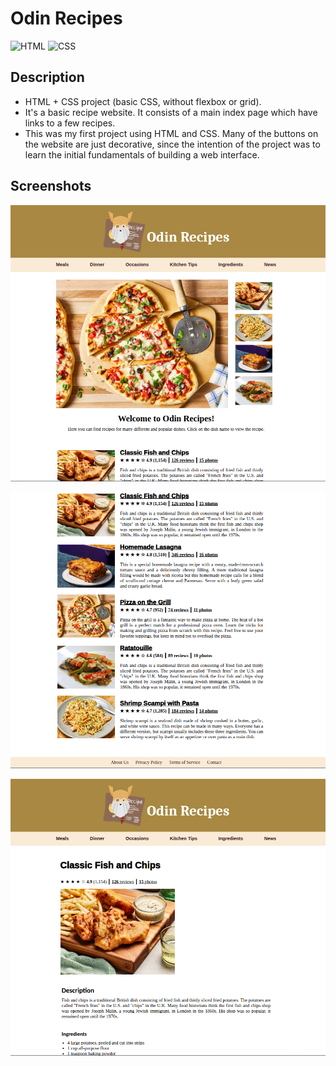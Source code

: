 # Odin Recipes

![HTML](https://img.shields.io/badge/HTML-E34F26?style=for-the-badge&logo=html5&logoColor=white)
![CSS](https://img.shields.io/badge/CSS-663399?style=for-the-badge&logo=css&logoColor=white)

## Description

- HTML + CSS project (basic CSS, without flexbox or grid).
- It's a basic recipe website. It consists of a main index page which have links to a few recipes.
- This was my first project using HTML and CSS. Many of the buttons on the website are just decorative, since the intention of the project was to learn the initial fundamentals of building a web interface.

## Screenshots

![Screenshot of Homepage 1](./screenshots/homepage-1.png)

![Screenshot of Homepage 2](./screenshots/homepage-2.png)

![Screenshot of Fish and Chips Page](./screenshots/fish-and-chips-page.png)